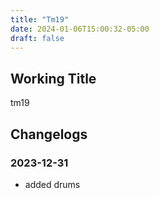 ```yaml
---
title: "Tm19"
date: 2024-01-06T15:00:32-05:00
draft: false
---
```


## Working Title

tm19


## Changelogs

### 2023-12-31

- added drums
